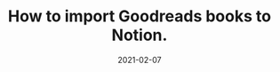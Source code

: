 ---
title:  How to import Goodreads books to Notion.
slug: https://www.youtube.com/watch?v=wnaXkdVTXuc
date: "2021-02-07"
playlist: "#BAHASBUKU"
featured_image: https://i9.ytimg.com/vi/wnaXkdVTXuc/maxresdefault.jpg?time=1627788000000&sqp=COClmIgG&rs=AOn4CLA_elBQuvEbdOFjt-8oWbOGZ9hiag
---